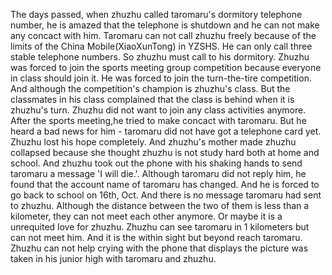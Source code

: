 The days passed, when zhuzhu called taromaru's dormitory telephone number, he is amazed that the telephone is shutdown and he can not make any concact with him. Taromaru can not call zhuzhu freely because of the limits of the China Mobile(XiaoXunTong) in YZSHS. He can only call three stable telephone numbers. So zhuzhu must call to his dormitory. Zhuzhu was forced to join the sports meeting group competition because everyone in class should join it. He was forced to join the turn-the-tire competition. And although the competition's champion is zhuzhu's class. But the classmates in his class complained that the class is behind when it is zhuzhu's turn. Zhuzhu did not want to join any class activities anymore. After the sports meeting,he tried to make concact with taromaru. But he heard a bad news for him - taromaru did not have got a telephone card yet. Zhuzhu lost his hope completely. And zhuzhu's mother made zhuzhu collapsed because she thought zhuzhu is not study hard both at home and school. And zhuzhu took out the phone with his shaking hands to send taromaru a message 'I will die.'. Although taromaru did not reply him, he found that the account name of taromaru has changed. And he is forced to go back to school on 16th, Oct. And there is no message taromaru had sent to zhuzhu. Although the distance between the two of them is less than a kilometer, they can not meet each other anymore. Or maybe it is a unrequited love for zhuzhu. Zhuzhu can see taromaru in 1 kilometers but can not meet him. And it is the within sight but beyond reach taromaru. Zhuzhu can not help crying with the phone that displays the picture was taken in his junior high with taromaru and zhuzhu.
